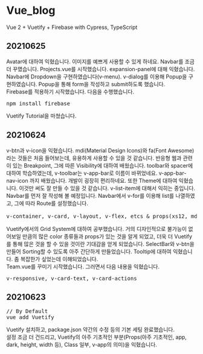 # Vue_blog

Vue 2 + Vuetify + Firebase with Cypress, TypeScript

## 20210625
Avatar에 대하여 익혔습니다. 이미지를 예쁘게 사용할 수 있게 하네요.
Navbar를 조금 더 꾸몄습니다.
Projects.vue를 시작했습니다. expansion-panel에 대해 익혔습니다.
<br />
Navbar에 Dropdown을 구현하였습니다(v-menu).
v-dialog를 이용해 Popup을 구현하였습니다.
Popup을 통해 form을 작성하고 submit하도록 했습니다.
<br />
Firebase를 적용하기 시작했습니다. 다음을 수행했습니다.
<pre>
npm install firebase
</pre>
Vuetify Tutorial을 마쳤습니다.

## 20210624
v-btn과 v-icon을 익혔습니다.
mdi(Material Design Icons)와 fa(Font Awesome)라는 것들은 처음 들어보는데, 
유용하게 사용할 수 있을 것 같습니다.
반응형 웹과 관련이 있는 Breakpoint, 그에 따른 Visibility에 대하여 배웠습니다.
toolbar와 spacer에 대하여 학습하였는데, v-toolbar는 v-app-bar로 이름이 바뀌었네요.
v-app-bar-nav-icon 까지 배웠습니다. 개발이 굉장히 편리하네요.
또한 Theme에 대하여 익혔습니다. 이것만 써도 잘 만들 수 있을 것 같습니다.
v-list-item에 대해서 익히는 중입니다. Navbar를 먼저 잘 작성해 볼 예정입니다.
Navbar에서 v-for를 이용해 list를 나열하였고, 그에 따라 Route를 설정했습니다.
<br />
<pre>
v-container, v-card, v-layout, v-flex, etcs & props(xs12, md6, row, wrap 등)
</pre>
Vuetify에서의 Grid System에 대하여 공부했습니다. 거의 디자인적으로 불가능이
없어보일 만큼의 많은 color 종류들과 props가 있는 것을 알게 되었고,
더욱 더 Vuetify를 통해 많은 것을 할 수 있을 것이란 기대감을 얻게 되었습니다.
SelectBar와 v-btn을 만들어 Sorting할 수 있도록 아주 간단하게 만들었습니다.
Tooltip에 대하여 익혔습니다. 좀 복잡한가 싶었는데 이해되었습니다.
<br />
Team.vue를 꾸미기 시작했습니다. 그러면서 다음 내용을 익혔습니다.
<pre>
v-responsive, v-card-text, v-card-actions
</pre>

## 20210623
<pre>
// By Default
vue add Vuetify
</pre>
Vuetify 설치하고, package.json 약간의 수정 등의 기본 세팅 완료했습니다.
<br />
설정 조금 더 건드리고, Vuetify의 아주 기초적인 부분(Props(아주 기초적인, app, dark, height, width 등), Class 일부, v-app의 의미)을 익혔습니다.